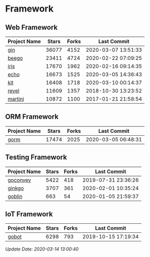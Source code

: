 # Framework

## Web Framework

| Project Name | Stars | Forks | Last Commit |
| ------------ | ----- | ----- | ----------- |
| [gin](https://github.com/gin-gonic/gin) | 36077 | 4152 | 2020-03-07 13:51:33 |
| [beego](https://github.com/astaxie/beego) | 23411 | 4724 | 2020-02-22 07:09:25 |
| [iris](https://github.com/kataras/iris) | 17670 | 1962 | 2020-02-16 09:14:35 |
| [echo](https://github.com/labstack/echo) | 16673 | 1525 | 2020-03-05 14:36:43 |
| [kit](https://github.com/go-kit/kit) | 16408 | 1718 | 2020-03-10 00:14:37 |
| [revel](https://github.com/revel/revel) | 11609 | 1357 | 2018-10-30 13:23:52 |
| [martini](https://github.com/go-martini/martini) | 10872 | 1100 | 2017-01-21 21:58:54 |

## ORM Framework

| Project Name | Stars | Forks | Last Commit |
| ------------ | ----- | ----- | ----------- |
| [gorm](https://github.com/jinzhu/gorm) | 17474 | 2025 | 2020-03-05 06:48:31 |

## Testing Framework

| Project Name | Stars | Forks | Last Commit |
| ------------ | ----- | ----- | ----------- |
| [goconvey](https://github.com/smartystreets/goconvey) | 5422 | 418 | 2019-07-31 23:36:26 |
| [ginkgo](https://github.com/onsi/ginkgo) | 3707 | 361 | 2020-02-01 10:35:24 |
| [goblin](https://github.com/franela/goblin) | 663 | 54 | 2020-01-05 21:59:37 |

## IoT Framework

| Project Name | Stars | Forks | Last Commit |
| ------------ | ----- | ----- | ----------- |
| [gobot](https://github.com/hybridgroup/gobot) | 6298 | 793 | 2019-10-15 17:19:34 |

*Update Date: 2020-03-14 13:00:40*